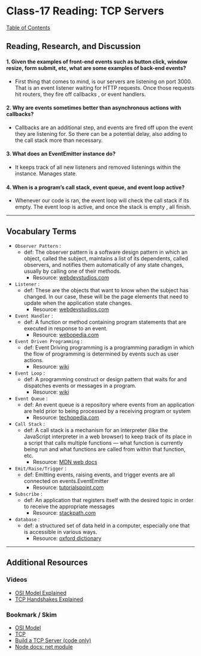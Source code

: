 # Class-17 Reading: TCP Servers

[Table of Contents](README.md)  

## Reading, Research, and Discussion

#### 1. Given the examples of front-end events such as button click, window resize, form submit, etc, what are some examples of back-end events?
- First thing that comes to mind, is our servers are listening on port 3000. That is an event listener waiting for HTTP requests. Once those requests hit routers, they fire off callbacks , or event handlers.

#### 2. Why are events sometimes better than asynchronous actions with callbacks?
- Callbacks are an additional step, and events are fired off upon the event they are listening for. So there can be a potential delay, also adding to the call stack more than necessary.

#### 3. What does an EventEmitter instance do?
- It keeps track of all new listeners and removed listenings within the instance. Manages state.

#### 4. When is a program’s call stack, event queue, and event loop active?
- Whenever our code is ran, the event loop will check the call stack if its empty. The event loop is active, and once the stack is empty , all finish.


---

## Vocabulary Terms  

- `Observer Pattern` :  
    - def: The observer pattern is a software design pattern in which an object, called the subject, maintains a list of its dependents, called observers, and notifies them automatically of any state changes, usually by calling one of their methods.
        - Resource: [webdevstudios.com](https://webdevstudios.com/2019/02/19/observable-pattern-in-javascript/)   
- `Listener` :  
    - def: These are the objects that want to know when the subject has changed. In our case, these will be the page elements that need to update when the application state changes.
        - Resource: [webdevstudios.com](https://webdevstudios.com/2019/02/19/observable-pattern-in-javascript/)   
- `Event Handler` :  
    - def: A function or method containing program statements that are executed in response to an event.  
        - Resource: [webopedia.com](https://www.webopedia.com/TERM/E/event_handler.html)  
- `Event Driven Programming` :  
    - def: Event Driving programming is a programming paradigm in which the flow of programming is determined by events such as user actions.  
        - Resource: [wiki](https://en.wikipedia.org/wiki/Event-driven_programming)  
- `Event Loop` :  
    - def: A programming construct or design pattern that waits for and dispatches events or messages in a program.  
        - Resource: [wiki](https://en.wikipedia.org/wiki/Event_loop)  
- `Event Queue` :  
    - def: An event queue is a repository where events from an application are held prior to being processed by a receiving program or system
        - Resource: [techopedia.com](https://www.techopedia.com/definition/24963/event-queue)  
- `Call Stack` :  
    - def: A call stack is a mechanism for an interpreter (like the JavaScript interpreter in a web browser) to keep track of its place in a script that calls multiple functions — what function is currently being run and what functions are called from within that function, etc.
        - Resource: [MDN web docs](https://developer.mozilla.org/en-US/docs/Glossary/Call_stack)  
- `Emit/Raise/Trigger` :  
    - def: Emitting events, raising events, and trigger events are all connected on events.EventEmitter
        - Resource: [tutorialspoint.com](https://www.tutorialspoint.com/nodejs/nodejs_event_emitter.htm)  
- `Subscribe` :  
    - def: An application that registers itself with the desired topic in order to receive the appropriate messages
        - Resource: [stackpath.com](https://blog.stackpath.com/pub-sub/)
- `database` :  
    - def: a structured set of data held in a computer, especially one that is accessible in various ways.
        - Resource: [oxford dictionary](https://languages.oup.com/google-dictionary-en/)  

---

## Additional Resources  

### Videos
- [OSI Model Explained](https://www.youtube.com/watch?v=vv4y_uOneC0)  
- [TCP Handshakes Explained](https://www.youtube.com/watch?v=xMtP5ZB3wSk)  

### Bookmark / Skim  
- [OSI Model](https://www.cloudflare.com/learning/ddos/glossary/open-systems-interconnection-model-osi/)    
- [TCP](https://searchnetworking.techtarget.com/definition/TCP)    
- [Build a TCP Server (code only)](https://techbrij.com/node-js-tcp-server-client-promisify)  
- [Node docs: net module](https://nodejs.org/api/net.html)      